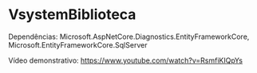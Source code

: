 # VsystemBiblioteca

Dependências: Microsoft.AspNetCore.Diagnostics.EntityFrameworkCore, Microsoft.EntityFrameworkCore.SqlServer

Vídeo demonstrativo: https://www.youtube.com/watch?v=RsmfiKIQpYs
